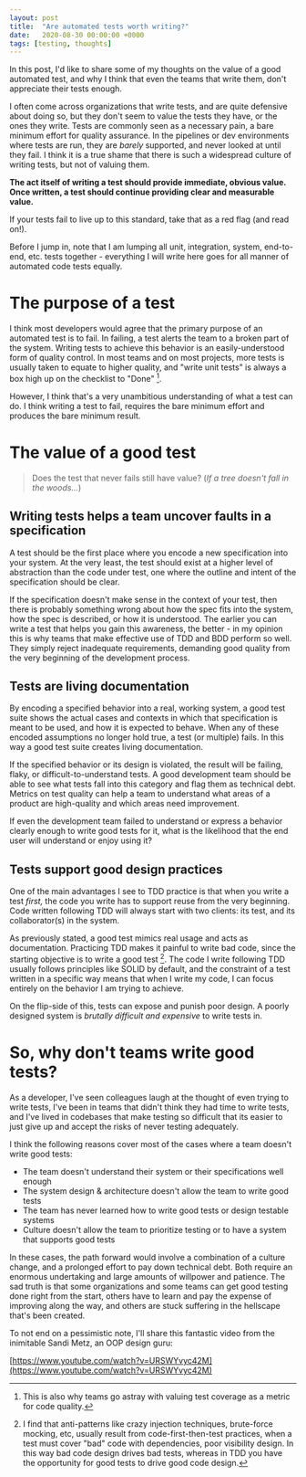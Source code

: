 ```yaml
---
layout: post
title:  "Are automated tests worth writing?"
date:   2020-08-30 00:00:00 +0000
tags: [testing, thoughts]
---
```


In this post, I'd like to share some of my thoughts on the value of a good automated test, and why I think that even the teams that write them, don't appreciate their tests enough.

I often come across organizations that write tests, and are quite defensive about doing so, but they don't seem to value the tests they have, or the ones they write. Tests are commonly seen as a necessary pain, a bare minimum effort for quality assurance. In the pipelines or dev environments where tests are run, they are *barely* supported, and never looked at until they fail. I think it is a true shame that there is such a widespread culture of writing tests, but not of valuing them.

**The act itself of writing a test should provide immediate, obvious value. Once written, a test should continue providing clear and measurable value.**

If your tests fail to live up to this standard, take that as a red flag (and read on!).

Before I jump in, note that I am lumping all unit, integration, system, end-to-end, etc. tests together - everything I will write here goes for all manner of automated code tests equally.

# The purpose of a test

I think most developers would agree that the primary purpose of an automated test is to fail. In failing, a test alerts the team to a broken part of the system. Writing tests to achieve this behavior is an easily-understood form of quality control. In most teams and on most projects, more tests is usually taken to equate to higher quality, and "write unit tests" is always a box high up on the checklist to "Done" [^1].

However, I think that's a very unambitious understanding of what a test can do. I think writing a test to fail, requires the bare minimum effort and produces the bare minimum result.

# The value of a good test

> Does the test that never fails still have value? 
> (*If a tree doesn't fall in the woods...*)

## Writing tests **helps a team uncover faults in a specification**

A test should be the first place where you encode a new specification into your system. At the very least, the test should exist at a higher level of abstraction than the code under test, one where the outline and intent of the specification should be clear. 

If the specification doesn't make sense in the context of your test, then there is probably something wrong about how the spec fits into the system, how the spec is described, or how it is understood. The earlier you can write a test that helps you gain this awareness, the better - in my opinion this is why teams that make effective use of TDD and BDD perform so well. They simply reject inadequate requirements, demanding good quality from the very beginning of the development process. 

## Tests are living **documentation**

By encoding a specified behavior into a real, working system, a good test suite shows the actual cases and contexts in which that specification is meant to be used, and how it is expected to behave. When any of these encoded assumptions no longer hold true, a test (or multiple) fails. In this way a good test suite creates living documentation.

If the specified behavior or its design is violated, the result will be failing, flaky, or difficult-to-understand tests. A good development team should be able to see what tests fall into this category and flag them as technical debt. Metrics on test quality can help a team to understand what areas of a product are high-quality and which areas need improvement. 

If even the development team failed to understand or express a behavior clearly enough to write good tests for it, what is the likelihood that the end user will understand or enjoy using it?

## Tests **support good design practices**

One of the main advantages I see to TDD practice is that when you write a test *first,* the code you write has to support reuse from the very beginning. Code written following TDD will always start with two clients: its test, and its collaborator(s) in the system. 

As previously stated, a good test mimics real usage and acts as documentation. Practicing TDD makes it painful to write bad code, since the starting objective is to write a good test [^2]. The code I write following TDD usually follows principles like SOLID by default, and the constraint of a test written in a specific way means that when I write my code, I can focus entirely on the behavior I am trying to achieve. 

On the flip-side of this, tests can expose and punish poor design. A poorly designed system is *brutally difficult and expensive* to write tests in.

# So, why don't teams write good tests?

As a developer, I've seen colleagues laugh at the thought of even trying to write tests, I've been in teams that didn't think they had time to write tests, and I've lived in codebases that make testing so difficult that its easier to just give up and accept the risks of never testing adequately.

I think the following reasons cover most of the cases where a team doesn't write good tests:

- The team doesn't understand their system or their specifications well enough
- The system design & architecture doesn't allow the team to write good tests
- The team has never learned how to write good tests or design testable systems
- Culture doesn't allow the team to prioritize testing or to have a system that supports good tests

In these cases, the path forward would involve a combination of a culture change, and a prolonged effort to pay down technical debt. Both require an enormous undertaking and large amounts of willpower and patience. The sad truth is that some organizations and some teams can get good testing done right from the start, others have to learn and pay the expense of improving along the way, and others are stuck suffering in the hellscape that's been created.

To not end on a pessimistic note, I'll share this fantastic video from the inimitable Sandi Metz, an OOP design guru:

[https://www.youtube.com/watch?v=URSWYvyc42M](https://www.youtube.com/watch?v=URSWYvyc42M)

[^1]: This is also why teams go astray with valuing test coverage as a metric for code quality. 

[^2]: I find that anti-patterns like crazy injection techniques, brute-force mocking, etc, usually result from code-first-then-test practices, when a test must cover "bad" code with dependencies, poor visibility design. In this way bad code design drives bad tests, whereas in TDD you have the opportunity for good tests to drive good code design.
